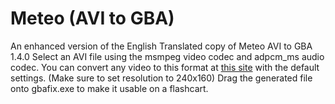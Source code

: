 # Meteo (AVI to GBA)
An enhanced version of the English Translated copy of Meteo AVI to GBA 1.4.0
Select an AVI file using the msmpeg video codec and adpcm_ms audio codec.
You can convert any video to this format at [this site](https://video.online-convert.com/convert-to-avi) with the default settings. (Make sure to set resolution to 240x160)
Drag the generated file onto gbafix.exe to make it usable on a flashcart.
